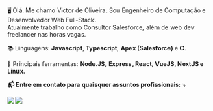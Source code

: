 <p align="left"> 
 🖥️ Olá. Me chamo Victor de Oliveira. Sou Engenheiro de Computação e Desenvolvedor Web Full-Stack.<br>
  Atualmente trabalho como Consultor Salesforce, além de web dev freelancer nas horas vagas.
</p>

<p align="left">
📚 Linguagens: <strong>Javascript</strong>, <strong>Typescript</strong>, <strong>Apex (Salesforce)</strong> e <strong>C</strong>.
</p>

<p align="left">
 🧰 Principais ferramentas: <strong>Node.JS</strong>, <strong>Express<strong>, <strong>React</strong>, <strong>VueJS</strong>, <strong>NextJS</strong> e <strong>Linux</strong>.
</p>

<p align="left">
 📬 Entre em contato para quaisquer assuntos profissionais: ⤵️
</p>

<p align="left">
  <a href="#" alt="Gmail">
  <img src="https://img.shields.io/badge/-Gmail-FF0000?style=flat-square&labelColor=FF0000&logo=gmail&logoColor=white&link=oliveirawn[at]gmail.com" /></a>

  <a href="#" alt="Linkedin">
  <img src="https://img.shields.io/badge/-Linkedin-0e76a8?style=flat-square&logo=Linkedin&logoColor=white&link=https://www.linkedin.com/in/oliveira-vh/" /></a>
</p>  



